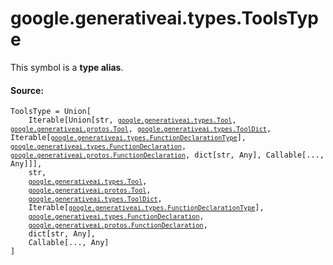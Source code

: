 <div itemscope itemtype="http://developers.google.com/ReferenceObject">
<meta itemprop="name" content="google.generativeai.types.ToolsType" />
<meta itemprop="path" content="Stable" />
</div>

# google.generativeai.types.ToolsType

<!-- Insert buttons and diff -->
This symbol is a **type alias**.



#### Source:

<pre class="devsite-click-to-copy prettyprint lang-py tfo-signature-link">
<code>ToolsType = Union[
    Iterable[Union[str, <a href="../../../google/generativeai/types/Tool.md"><code>google.generativeai.types.Tool</code></a>, <a href="../../../google/generativeai/protos/Tool.md"><code>google.generativeai.protos.Tool</code></a>, <a href="../../../google/generativeai/types/ToolDict.md"><code>google.generativeai.types.ToolDict</code></a>, Iterable[<a href="../../../google/generativeai/types/FunctionDeclarationType.md"><code>google.generativeai.types.FunctionDeclarationType</code></a>], <a href="../../../google/generativeai/types/FunctionDeclaration.md"><code>google.generativeai.types.FunctionDeclaration</code></a>, <a href="../../../google/generativeai/protos/FunctionDeclaration.md"><code>google.generativeai.protos.FunctionDeclaration</code></a>, dict[str, Any], Callable[..., Any]]],
    str,
    <a href="../../../google/generativeai/types/Tool.md"><code>google.generativeai.types.Tool</code></a>,
    <a href="../../../google/generativeai/protos/Tool.md"><code>google.generativeai.protos.Tool</code></a>,
    <a href="../../../google/generativeai/types/ToolDict.md"><code>google.generativeai.types.ToolDict</code></a>,
    Iterable[<a href="../../../google/generativeai/types/FunctionDeclarationType.md"><code>google.generativeai.types.FunctionDeclarationType</code></a>],
    <a href="../../../google/generativeai/types/FunctionDeclaration.md"><code>google.generativeai.types.FunctionDeclaration</code></a>,
    <a href="../../../google/generativeai/protos/FunctionDeclaration.md"><code>google.generativeai.protos.FunctionDeclaration</code></a>,
    dict[str, Any],
    Callable[..., Any]
]
</code></pre>



<!-- Placeholder for "Used in" -->
